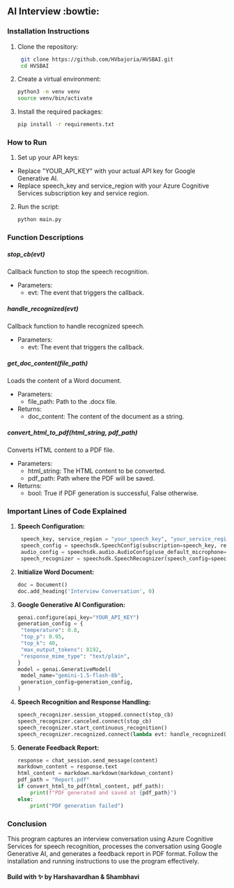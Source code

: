 ## AI Interview :bowtie:
### Installation Instructions
1. Clone the repository:
   ```bash
    git clone https://github.com/HVbajoria/HVSBAI.git
    cd HVSBAI

2. Create a virtual environment:
    ```bash
    python3 -m venv venv
    source venv/bin/activate

3. Install the required packages:
    ```bash
    pip install -r requirements.txt
    
### How to Run
1. Set up your API keys:
  - Replace "YOUR_API_KEY" with your actual API key for Google Generative AI.
  - Replace speech_key and service_region with your Azure Cognitive Services subscription key and service region.

2. Run the script:
    ```bash
    python main.py
    
### Function Descriptions
##### stop_cb(evt)
Callback function to stop the speech recognition.

  - Parameters:
    - evt: The event that triggers the callback.

##### handle_recognized(evt)
Callback function to handle recognized speech.

  - Parameters:
    - evt: The event that triggers the callback.

##### get_doc_content(file_path)
Loads the content of a Word document.

  - Parameters:
    - file_path: Path to the .docx file.
  - Returns:
    - doc_content: The content of the document as a string.

##### convert_html_to_pdf(html_string, pdf_path)
Converts HTML content to a PDF file.

  - Parameters:
    - html_string: The HTML content to be converted.
    - pdf_path: Path where the PDF will be saved.
  - Returns:
    - bool: True if PDF generation is successful, False otherwise.

### Important Lines of Code Explained
1. **Speech Configuration:**
   ```python
    speech_key, service_region = "your_speech_key", "your_service_region"
    speech_config = speechsdk.SpeechConfig(subscription=speech_key, region=service_region)
    audio_config = speechsdk.audio.AudioConfig(use_default_microphone=True)
    speech_recognizer = speechsdk.SpeechRecognizer(speech_config=speech_config, audio_config=audio_config)

2. **Initialize Word Document:**
   ```python
   doc = Document()
   doc.add_heading('Interview Conversation', 0)

3. **Google Generative AI Configuration:**
   ```python
   genai.configure(api_key="YOUR_API_KEY")
   generation_config = {
    "temperature": 0.8,
    "top_p": 0.95,
    "top_k": 40,
    "max_output_tokens": 8192,
    "response_mime_type": "text/plain",
   }
   model = genai.GenerativeModel(
    model_name="gemini-1.5-flash-8b",
    generation_config=generation_config,
   )

5. **Speech Recognition and Response Handling:**
   ```python
   speech_recognizer.session_stopped.connect(stop_cb)
   speech_recognizer.canceled.connect(stop_cb)
   speech_recognizer.start_continuous_recognition()
   speech_recognizer.recognized.connect(lambda evt: handle_recognized(evt))

6. **Generate Feedback Report:**
   ```python
   response = chat_session.send_message(content)
   markdown_content = response.text
   html_content = markdown.markdown(markdown_content)
   pdf_path = "Report.pdf"
   if convert_html_to_pdf(html_content, pdf_path):
       print(f"PDF generated and saved at {pdf_path}")
   else:
       print("PDF generation failed")

### Conclusion
This program captures an interview conversation using Azure Cognitive Services for speech recognition, processes the conversation using Google Generative AI, and generates a feedback report in PDF format. Follow the installation and running instructions to use the program effectively.

#### Build with :sparkles: by Harshavardhan & Shambhavi
